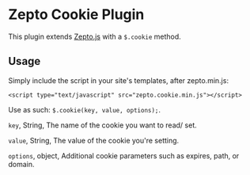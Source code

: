 Zepto Cookie Plugin
=============

This plugin extends [Zepto.js](https://github.com/madrobby/zepto) with a `$.cookie` method.


Usage
-----

Simply include the script in your site's templates, after zepto.min.js:

    <script type="text/javascript" src="zepto.cookie.min.js"></script>

Use as such: `$.cookie(key, value, options);`.

`key`, String, The name of the cookie you want to read/ set.

`value`, String, The value of the cookie you're setting.

`options`, object, Additional cookie parameters such as expires, path, or domain.